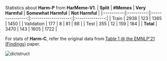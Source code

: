 Statistics about <strong>Harm-P</strong> from <strong>HarMeme-V1</strong>.
|  **Split** | **#Memes** | **Very Harmful** | **Somewhat Harmful** | **Not Harmful** |
|:----------:|:----------:|:----------------:|:--------------------:|:---------------:|
|    Train   |    2938    |        123       |         1365         |       1450      |
| Validation |     177    |         8        |          81          |        88       |
|    Test    |     355    |        12        |          159         |       184       |
|  **Total** |    3470    |        143       |         1605         |       1722      |


For stats of <strong>Harm-C</strong>, refer the original data from <a href="https://aclanthology.org/2021.findings-emnlp.379.pdf">Table 1 @ the EMNLP'21 (Findings)</a> paper.

![dictstruct](https://github.com/LCS2-IIITD/MOMENTA/assets/9869470/06d2d94c-1c8c-4ffa-96c1-dca78676ae88)
